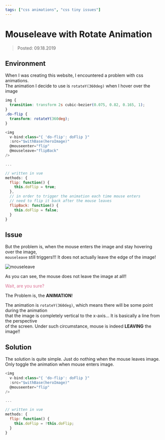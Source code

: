 ```yaml
---
tags: ["css animations", "css tiny issues"]
---
```


# Mouseleave with Rotate Animation
> Posted: 09.18.2019

<Tag />

## Environment

When I was creating this website, I encountered a problem with css animations.  
The animation I decide to use is `rotateY(360deg)` when I hover over the image

```css
img {
  transition: transform 2s cubic-bezier(0.075, 0.82, 0.165, 1);
}
.do-flip {
  transform: rotateY(360deg);
}
```

```javascript
<img
  v-bind:class="{ 'do-flip': doFlip }"
  :src="$withBase(heroImage)"
  @mouseenter="flip"
  @mouseleave="flipBack"
/>

...

// written in vue
methods: {
  flip: function() {
    this.doFlip = true;
  },
  // in order to trigger the animation each time mouse enters
  // need to flip it back after the mouse leaves
  flipBack: function() {
    this.doFlip = false;
  }
}
```

## Issue

But the problem is, when the mouse enters the image and stay hovering over the image,  
`mouseleave` still triggers!!! It does not actually leave the edge of the image!

![mouseleave](/mouseleave.gif)

As you can see, the mouse does not leave the image at all!!

<span style='color: palevioletred'>Wait, are you sure? </span>

The Problem is, the **ANIMATION**!

The animation is `rotateY(360deg)`, which means there will be some point during the animation  
that the image is completely vertical to the x-axis... It is basically a line from the perspective  
of the screen. Under such circumstance, mouse is indeed **LEAVING** the image!!

## Solution

The solution is quite simple. Just do nothing when the mouse leaves image.  
Only toggle the animation when mouse enters image.

```javascript
<img
  v-bind:class="{ 'do-flip': doFlip }"
  :src="$withBase(heroImage)"
  @mouseenter="flip"
/>

...

// written in vue
methods: {
  flip: function() {
    this.doFlip = !this.doFlip;
  }
}
```

<Disqus />